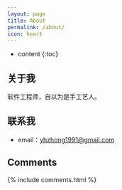 ```yaml
---
layout: page
title: About
permalink: /about/
icon: heart
---
```


* content
{:toc}

## 关于我
软件工程师，自以为是手工艺人。

## 联系我

* email：yhzhong1991@gmail.com

## Comments

{% include comments.html %}
